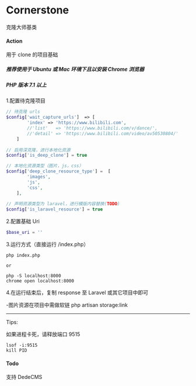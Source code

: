 # Cornerstone

克隆大师基类

#### Action
用于 clone 的项目基础

##### 推荐使用于 Ubuntu 或 Mac 环境下且以安装 Chrome 浏览器

##### PHP 版本 7.1 以上

1.配置待克隆项目
```php
// 待克隆 urls
$config['wait_capture_urls']  => [
        'index' => 'https://www.bilibili.com',
        //'list'   => 'https://www.bilibili.com/v/dance/',
        //'detail' => 'https://www.bilibili.com/video/av50530804/'
    ]
    
// 启用深克隆，进行本地化资源
$config['is_deep_clone'] = true 

// 本地化资源类型（图片，js，css）
$config['deep_clone_resource_type'] =  [
        'images',
        'js',
        'css',
    ],
    
// 声明资源类型为 laravel，进行模版内容替换(TODO)
$config['is_laravel_resource'] = true
```

2.配置基础 Uri
```php
$base_uri = ''
```

3.运行方式（直接运行 /index.php）
```
php index.php

or

php -S localhost:8000
chrome open localhost:8000
```

4.在运行结束后，复制 response 至 Laravel 或其它项目中即可

 -图片资源在项目中需做软链 php artisan storage:link


<hr>
Tips:  

如果进程卡死，请释放端口 9515
```
lsof -i:9515
kill PID
```


#### Todo
支持 DedeCMS

